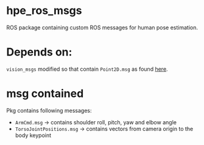 # hpe_ros_msgs


ROS package containing custom ROS messages for human pose estimation. 

# Depends on: 

`vision_msgs` modified so that contain `Point2D.msg` as found [here](https://github.com/fzoric8/vision_msgs/tree/noetic-devel). 




# msg contained 

Pkg contains following messages: 
 * `ArmCmd.msg` -> contains shoulder roll, pitch, yaw and elbow angle 
 * `TorsoJointPositions.msg` -> contains vectors from camera origin to the body keypoint 

